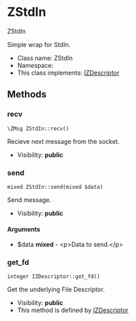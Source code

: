 ZStdIn
===============

ZStdIn

Simple wrap for StdIn.


* Class name: ZStdIn
* Namespace: 
* This class implements: [IZDescriptor](IZDescriptor.md)






Methods
-------


### recv

    \ZMsg ZStdIn::recv()

Recieve next message from the socket.



* Visibility: **public**




### send

    mixed ZStdIn::send(mixed $data)

Send message.



* Visibility: **public**


#### Arguments
* $data **mixed** - &lt;p&gt;Data to send.&lt;/p&gt;



### get_fd

    integer IZDescriptor::get_fd()

Get the underlying File Descriptor.



* Visibility: **public**
* This method is defined by [IZDescriptor](IZDescriptor.md)



